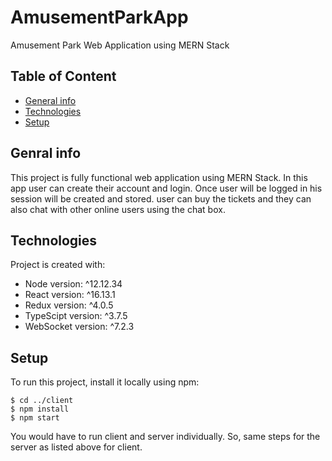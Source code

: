 # AmusementParkApp
Amusement Park Web Application using MERN Stack

## Table of Content
* [General info](#general-info)
* [Technologies](#technologies)
* [Setup](#setup)

## Genral info
This project is fully functional web application using MERN Stack. In this app user can create their account and login.
Once user will be logged in his session will be created and stored. user can buy the tickets and they can also
chat with other online users using the chat box.

## Technologies
Project is created with:
* Node version: ^12.12.34
* React version: ^16.13.1
* Redux version: ^4.0.5
* TypeScipt version: ^3.7.5
* WebSocket version: ^7.2.3

## Setup
To run this project, install it locally using npm:

```
$ cd ../client
$ npm install
$ npm start
```
You would have to run client and server individually. So, same steps for the server as listed above for client.


